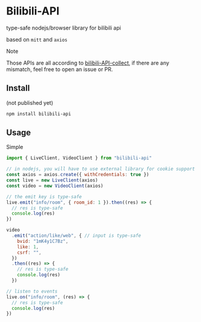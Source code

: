 # Bilibili-API

type-safe nodejs/browser library for bilibili api

based on `mitt` and `axios`

> [!NOTE]
> Those APIs are all according to [bilibili-API-collect](https://github.com/SocialSisterYi/bilibili-API-collect/), if there are any mismatch, feel free to open an issue or PR.

## Install

(not published yet)

```bash
npm install bilibili-api
```

## Usage

Simple

```js
import { LiveClient, VideoClient } from "bilibili-api"

// in nodejs, you will have to use external library for cookie support in axios
const axios = axios.create({ withCredentials: true })
const live = new LiveClient(axios)
const video = new VideoClient(axios)

// the emit key is type-safe
live.emit("info/room", { room_id: 1 }).then((res) => {
  // res is type-safe
  console.log(res)
})

video
  .emit("action/like/web", { // input is type-safe
    bvid: "1mK4y1C7Bz",
    like: 1,
    csrf: "",
  })
  .then((res) => {
    // res is type-safe
    console.log(res)
  })

// listen to events
live.on("info/room", (res) => {
  // res is type-safe
  console.log(res)
})
```


